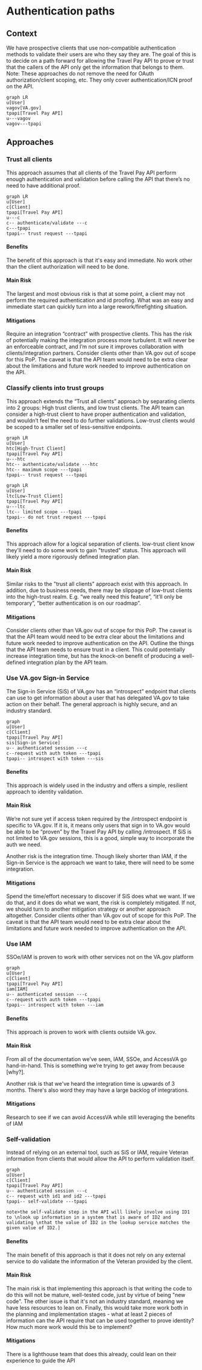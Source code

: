 # Authentication paths 

## Context
We have prospective clients that use non-compatible authentication methods to validate their users are who they say they are. The goal of this is to decide on a path forward for allowing the Travel Pay API to prove or trust that the callers of the API only get the information that belongs to them. Note: These approaches do not remove the need for OAuth authorization/client scoping, etc.  They only cover authentication/ICN proof on the API.

```mermaid
graph LR
u[User]
vagov[VA.gov]
tpapi[Travel Pay API]
u---vagov
vagov---tpapi
```

## Approaches

### Trust all clients
This approach assumes that all clients of the Travel Pay API perform enough authentication and validation before calling the API that there’s no need to have additional proof.

```mermaid
graph LR
u[User]
c[Client]
tpapi[Travel Pay API]
u---c
c-- authenticate/validate ---c
c---tpapi
tpapi-- trust request ---tpapi
```

#### Benefits
The benefit of this approach is that it's easy and immediate. No work other than the client authorization will need to be done.

#### Main Risk
The largest and most obvious risk is that at some point, a client may not perform the required authentication and id proofing. What was an easy and immediate start can quickly turn into a large rework/firefighting situation.

#### Mitigations
Require an integration “contract” with prospective clients. This has the risk of potentially making the integration process more turbulent. It will never be an enforceable contract, and I’m not sure it improves collaboration with clients/integration partners.
Consider clients other than VA.gov out of scope for this PoP. The caveat is that the API team would need to be extra clear about the limitations and future work needed to improve authentication on the API.

### Classify clients into trust groups
This approach extends the “Trust all clients” approach by separating clients into 2 groups: High trust clients, and low trust clients. The API team can consider a high-trust client to have proper authentication and validation, and wouldn’t feel the need to do further validations. Low-trust clients would be scoped to a smaller set of less-sensitive endpoints.

```mermaid
graph LR
u[User]
htc[High-Trust Client]
tpapi[Travel Pay API]
u---htc
htc-- authenticate/validate ---htc
htc-- maximum scope ---tpapi
tpapi-- trust request ---tpapi
```

```mermaid
graph LR
u[User]
ltc[Low-Trust Client]
tpapi[Travel Pay API]
u---ltc
ltc-- limited scope ---tpapi
tpapi-- do not trust request ---tpapi
```

#### Benefits
This approach allow for a logical separation of clients. low-trust client know they'll need to do some work to gain "trusted" status. This approach will likely yield a more rigorously defined integration plan.

#### Main Risk
Similar risks to the "trust all clients" approach exist with this approach. In addition, due to business needs, there may be slippage of low-trust clients into the high-trust realm. E.g. “we really need this feature”, “it’ll only be temporary”, “better authentication is on our roadmap”.

#### Mitigations
Consider clients other than VA.gov out of scope for this PoP. The caveat is that the API team would need to be extra clear about the limitations and future work needed to improve authentication on the API.
Outline the things that the API team needs to ensure trust in a client. This could potentially increase integration time, but has the knock-on benefit of producing a well-defined integration plan by the API team.

### Use VA.gov Sign-in Service
The Sign-in Service (SiS) of VA.gov has an “introspect” endpoint that clients can use to get information about a user that has delegated VA.gov to take action on their behalf. The general approach is highly secure, and an industry standard.

```mermaid
graph
u[User]
c[Client]
tpapi[Travel Pay API]
sis[Sign-in Service]
u-- authenticated session ---c
c--request with auth token ---tpapi
tpapi-- introspect with token ---sis
```

#### Benefits
This approach is widely used in the industry and offers a simple, resilient approach to identity validation.

#### Main Risk
We’re not sure yet if access token required by the /introspect endpoint is specific to VA.gov. If it is, it means only users that sign in to VA.gov would be able to be “proven” by the Travel Pay API by calling /introspect. If SiS is not limited to VA.gov sessions, this is a good, simple way to incorporate the auth we need.

Another risk is the integration time. Though likely shorter than IAM, if the Sign-in Service is the approach we want to take, there will need to be some integration.

#### Mitigations
Spend the time/effort necessary to discover if SiS does what we want. If we do that, and it does do what we want, the risk is completely mitigated. If not, we should turn to another mitigation strategy or another approach altogether.
Consider clients other than VA.gov out of scope for this PoP. The caveat is that the API team would need to be extra clear about the limitations and future work needed to improve authentication on the API.

### Use IAM
SSOe/IAM is proven to work with other services not on the VA.gov platform

```mermaid
graph
u[User]
c[Client]
tpapi[Travel Pay API]
iam[IAM]
u-- authenticated session ---c
c--request with auth token ---tpapi
tpapi-- introspect with token ---iam
```

#### Benefits
This approach is proven to work with clients outside VA.gov. 

#### Main Risk
From all of the documentation we’ve seen, IAM, SSOe, and AccessVA go hand-in-hand. This is something we’re trying to get away from because [why?]. 

Another risk is that we've heard the integration time is upwards of 3 months. There's also word they may have a large backlog of integrations.

#### Mitigations
Research to see if we can avoid AccessVA while still leveraging the benefits of IAM

### Self-validation
Instead of relying on an external tool, such as SiS or IAM, require Veteran information from clients that would allow the API to perform validation itself.

```mermaid
graph 
u[User]
c[Client]
tpapi[Travel Pay API]
u-- authenticated session ---c
c-- request with id1 and id2 ---tpapi
tpapi-- self-validate ---tpapi

note>the self-validate step in the API will likely involve using ID1 to \nlook up information in a system that is aware of ID2 and validating \nthat the value of ID2 in the lookup service matches the given value of ID2.]
```

#### Benefits
The main benefit of this approach is that it does not rely on any external service to do validate the information of the Veteran provided by the client. 

#### Main Risk
The main risk is that implementing this approach is that writing the code to do this will not be mature, well-tested code, just by virtue of being "new code". The other issue is that it's not an industry standard, meaning we have less resources to lean on. Finally, this would take more work both in the planning and implementation stages - what at least 2 pieces of information can the API require that can be used together to prove identity? How much more work would this be to implement?

#### Mitigations
There is a lighthouse team that does this already, could lean on their experience to guide the API
